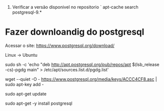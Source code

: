 1. Verificar a versão disponivel no repositorio
`
 apt-cache search postgresql-9.*

# Fazer downloandig do postgresql

Acessar o site: https://www.postgresql.org/download/

Linux -> Ubuntu

sudo sh -c 'echo "deb http://apt.postgresql.org/pub/repos/apt $(lsb_release -cs)-pgdg main" > /etc/apt/sources.list.d/pgdg.list'

wget --quiet -O - https://www.postgresql.org/media/keys/ACCC4CF8.asc | sudo apt-key add -

sudo apt-get update

sudo apt-get -y install postgresql

